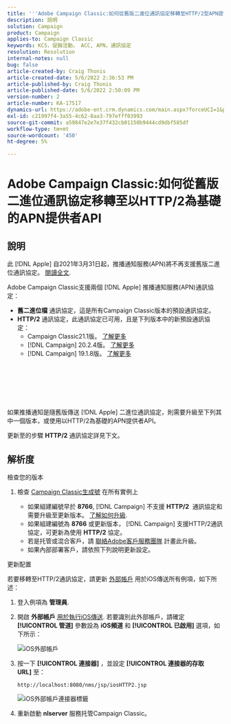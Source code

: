 ```yaml
---
title: '''Adobe Campaign Classic:如何從舊版二進位通訊協定移轉至HTTP/2型APN提供者API`'
description: 說明
solution: Campaign
product: Campaign
applies-to: Campaign Classic
keywords: KCS，促銷活動， ACC, APN，通訊協定
resolution: Resolution
internal-notes: null
bug: false
article-created-by: Craig Thonis
article-created-date: 5/6/2022 2:36:53 PM
article-published-by: Craig Thonis
article-published-date: 5/6/2022 2:50:09 PM
version-number: 2
article-number: KA-17517
dynamics-url: https://adobe-ent.crm.dynamics.com/main.aspx?forceUCI=1&pagetype=entityrecord&etn=knowledgearticle&id=37355bf2-49cd-ec11-a7b5-6045bd00d4f5
exl-id: c21997f4-3a55-4c62-8aa3-797efff03993
source-git-commit: a59847e2e7e37f432cb01150b9444cd9dbf585df
workflow-type: tm+mt
source-wordcount: '450'
ht-degree: 5%

---
```


# Adobe Campaign Classic:如何從舊版二進位通訊協定移轉至以HTTP/2為基礎的APN提供者API

## 說明

此 [!DNL Apple] 自2021年3月31日起，推播通知服務(APN)將不再支援舊版二進位通訊協定。 [閱讀全文](https://developer.apple.com/news/?id=c88acm2b).

Adobe Campaign Classic支援兩個 [!DNL Apple] 推播通知服務(APN)通訊協定：

- <b>舊二進位檔</b> 通訊協定，這是所有Campaign Classic版本的預設通訊協定。
- <b>HTTP/2</b> 通訊協定，此通訊協定已可用，且是下列版本中的新預設通訊協定： 
   - Campaign Classic21.1版。 [了解更多](https://experienceleague.adobe.com/docs/campaign-classic/using/release-notes/gs-release/gold-standard.html)
   - [!DNL Campaign] 20.2.4版。 [了解更多](https://experienceleague.adobe.com/docs/campaign-classic/using/release-notes/previous-releases/release--20-2.html?lang=en#release-notes)
   - [!DNL Campaign] 19.1.8版。 [了解更多](https://experienceleague.adobe.com/docs/campaign-classic/using/release-notes/previous-releases/release--19-1.html?lang=en#release-19-1-8-build-9039)

<br><br><br><br> <br><br>
如果推播通知是隨舊版傳送 [!DNL Apple] 二進位通訊協定，則需要升級至下列其中一個版本，或使用以HTTP/2為基礎的APN提供者API。

更新至的步驟 <b>HTTP/2</b> 通訊協定詳見下文。

## 解析度

檢查您的版本

1. 檢查 [Campaign Classic生成號](https://docs.adobe.com/content/help/en/campaign-classic/using/getting-started/starting-with-adobe-campaign/launching-adobe-campaign.html#getting-your-campaign-version) 在所有實例上

   - 如果組建編號早於 <b>8766</b>, [!DNL Campaign] 不支援 <b>HTTP/2</b>  通訊協定和需要升級至更新版本。 [了解如何升級](https://helpx.adobe.com/tw/campaign/kb/acc-build-upgrade.html).
   - 如果組建編號為 <b>8766</b> 或更新版本， [!DNL Campaign] 支援HTTP/2通訊協定，可更新為使用 <b>HTTP/2</b> 協定。
   - 若是托管或混合客戶，請 [聯絡Adobe客戶服務團隊](https://docs.adobe.com/content/help/en/customer-one/using/home.html) 計畫此升級。
   - 如果內部部署客戶，請依照下列說明更新設定。

更新配置

若要移轉至HTTP/2通訊協定，請更新 [外部帳戶](https://docs.adobe.com/content/help/en/campaign-classic/using/getting-started/administration-basics/external-accounts.html) 用於iOS傳送所有例項，如下所述：

1. 登入例項為 <b>管理員</b>.

1. 開啟 <b>外部帳戶</b> [用於執行iOS傳送](https://experienceleague.adobe.com/docs/campaign-classic/using/sending-messages/sending-push-notifications/configure-the-mobile-app/configuring-the-mobile-application.html). 若要識別此外部帳戶，請確定 <b>[!UICONTROL 管道]</b> 參數設為 <b>iOS頻道</b> 和 <b>[!UICONTROL 已啟用]</b> 選項，如下所示：

   ![iOS外部帳戶](https://helpx.adobe.com/content/dam/help/en/campaign/kb/migrate-to-http2/jcr_content/main-pars/procedure/proc_par/step_1/step_par/image/iOS-ext-account.png "iOS-ext-account")

1. 按一下 <b>[!UICONTROL 連接器]</b> ，並設定 <b>[!UICONTROL 連接器的存取URL]</b> 至：

   ```
   http://localhost:8080/nms/jsp/iosHTTP2.jsp
   ```

   ![iOS外部帳戶連接器標籤](https://helpx.adobe.com/content/dam/help/en/campaign/kb/migrate-to-http2/jcr_content/main-pars/procedure/proc_par/step/step_par/image/iOs-ext-account-connector.png "iOs-ext-account-connector")

1. 重新啟動 <b>nlserver</b> 服務托管Campaign Classic。
